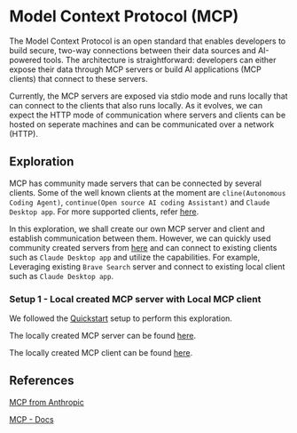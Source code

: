 # Model Context Protocol (MCP)

The Model Context Protocol is an open standard that enables developers to build secure, two-way connections between their data sources and AI-powered tools. The architecture is straightforward: developers can either expose their data through MCP servers or build AI applications (MCP clients) that connect to these servers.

Currently, the MCP servers are exposed via stdio mode and runs locally that can connect to the clients that also runs locally. As it evolves, we can expect the HTTP mode of communication where servers and clients can be hosted on seperate machines and can be communicated over a network (HTTP).

## Exploration

MCP has community made servers that can be connected by several clients. Some of the well known clients at the moment are `cline(Autonomous Coding Agent)`, `continue(Open source AI coding Assistant)` and `Claude Desktop app`. For more supported clients, refer [here](https://modelcontextprotocol.io/clients).

In this exploration, we shall create our own MCP server and client and establish communication between them. However, we can quickly used community created servers from [here](https://github.com/modelcontextprotocol/servers?tab=readme-ov-file#-reference-servers) and can connect to existing clients such as `Claude Desktop app` and utilize the capabilities. For example, Leveraging existing `Brave Search` server and connect to existing local client such as `Claude Desktop app`.

### Setup 1 - Local created MCP server with Local MCP client

We followed the [Quickstart](https://modelcontextprotocol.io/quickstart) setup to perform this exploration.

The locally created MCP server can be found [here](./mcp-server/).

The locally created MCP client can be found [here](./mcp-client/).


## References

[MCP from Anthropic](https://www.anthropic.com/news/model-context-protocol)

[MCP - Docs](https://modelcontextprotocol.io/introduction)